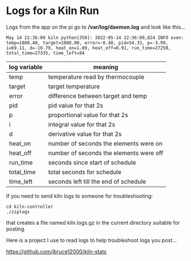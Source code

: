 Logs for a Kiln Run
===================

Logs from the app on the pi go to **/var/log/daemon.log** and look like this...

    May 14 22:36:09 kiln python[350]: 2022-05-14 22:36:09,824 INFO oven: temp=1888.40, target=1888.00, error=-0.40, pid=54.33, p=-3.99, i=69.11, d=-10.79, heat_on=1.09, heat_off=0.91, run_time=27250, total_time=27335, time_left=84

| log variable | meaning |
| ------------ | ------- |
|temp | temperature read by thermocouple |
|target | target temperature |
|error | difference between target and temp |
|pid | pid value for that 2s |
|p | proportional value for that 2s |
|i | integral value for that 2s |
|d | derivative value for that 2s |
|heat_on | number of seconds the elements were on |
|heat_off | number of seconds the elements were off |
|run_time | seconds since start of schedule|
|total_time | total seconds for schedule |
|time_left | seconds left till the end of schedule|


If you need to send kiln logs to someone for troubleshooting:

```
cd kiln-controller
./ziplogs
```

that creates a file named kiln.logs.gz in the current directory suitable for
posting.

Here is a project I use to read logs to help troubleshoot logs you post...

https://github.com/jbruce12000/kiln-stats
